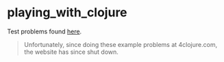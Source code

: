 # playing_with_clojure

Test problems found [here](https://www.4clojure.com/).

> Unfortunately, since doing these example problems at 4clojure.com, the website has since shut down.
